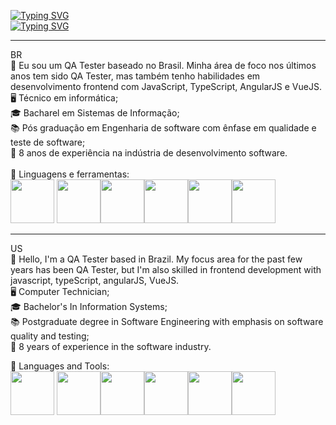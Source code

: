 [![Typing SVG](https://readme-typing-svg.demolab.com?font=Fira+Code&duration=1&pause=1000&color=158D23&center=true&vCenter=true&repeat=false&random=false&width=894&height=40&lines=Vanessa+Elizabeth+Piccoli)](https://git.io/typing-svg)<br>
[![Typing SVG](https://readme-typing-svg.demolab.com?font=Fira+Code&pause=500&color=158D23&center=true&vCenter=true&random=false&width=894&height=40&lines=QA+analyst)](https://git.io/typing-svg) <br>
<hr></hr>
BR<br>
👋 Eu sou um QA Tester baseado no Brasil. Minha área de foco nos últimos anos tem sido QA Tester, mas também tenho habilidades em desenvolvimento frontend com JavaScript, TypeScript, AngularJS e VueJS. <br>
🖥️ Técnico em informática; <br>
🎓 Bacharel em Sistemas de Informação; <br>
📚 Pós graduação em Engenharia de software com ênfase em qualidade e teste de software; <br>
📅 8 anos de experiência na indústria de desenvolvimento software. <br>
<br>
🔨 Linguagens e ferramentas:
<br>
<img src="https://cdn.jsdelivr.net/gh/devicons/devicon@latest/icons/javascript/javascript-original.svg" width="70" height="70" /> <img src="https://cdn.jsdelivr.net/gh/devicons/devicon@latest/icons/angularjs/angularjs-plain-wordmark.svg" width="70" height="70" /><img src="https://cdn.jsdelivr.net/gh/devicons/devicon@latest/icons/vuejs/vuejs-original-wordmark.svg" width="70" height="70" /><img src="https://cdn.jsdelivr.net/gh/devicons/devicon@latest/icons/typescript/typescript-original.svg" width="70" height="70" /><img src="https://cdn.jsdelivr.net/gh/devicons/devicon@latest/icons/mysql/mysql-original-wordmark.svg" width="70" height="70" /><img src="https://cdn.jsdelivr.net/gh/devicons/devicon@latest/icons/postgresql/postgresql-original-wordmark.svg" width="70" height="70" />
          
          


<hr></hr>
US<br>
👋 Hello, I'm a QA Tester based in Brazil. My focus area for the past few years has been QA Tester, but I'm also skilled in frontend development with javascript, typeScript, angularJS, VueJS. <br>
🖥️ Computer Technician;<br>
🎓 Bachelor's In Information Systems;<br>
📚 Postgraduate degree in Software Engineering with emphasis on software quality and testing;<br>
📅 8 years of experience in the software industry.<br>

🔨 Languages and Tools:
<br>
<img src="https://cdn.jsdelivr.net/gh/devicons/devicon@latest/icons/javascript/javascript-original.svg" width="70" height="70" /> <img src="https://cdn.jsdelivr.net/gh/devicons/devicon@latest/icons/angularjs/angularjs-plain-wordmark.svg" width="70" height="70" /><img src="https://cdn.jsdelivr.net/gh/devicons/devicon@latest/icons/vuejs/vuejs-original-wordmark.svg" width="70" height="70" /><img src="https://cdn.jsdelivr.net/gh/devicons/devicon@latest/icons/typescript/typescript-original.svg" width="70" height="70" /><img src="https://cdn.jsdelivr.net/gh/devicons/devicon@latest/icons/mysql/mysql-original-wordmark.svg" width="70" height="70" /><img src="https://cdn.jsdelivr.net/gh/devicons/devicon@latest/icons/postgresql/postgresql-original-wordmark.svg" width="70" height="70" />
